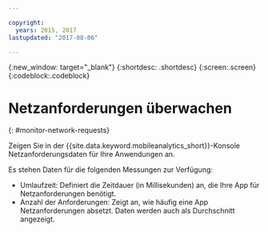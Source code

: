 ```yaml
---

copyright:
  years: 2015, 2017
lastupdated: "2017-08-06"

---
```

{:new_window: target="_blank"}
{:shortdesc: .shortdesc}
{:screen:.screen}
{:codeblock:.codeblock}

# Netzanforderungen überwachen
{: #monitor-network-requests}


Zeigen Sie in der {{site.data.keyword.mobileanalytics_short}}-Konsole Netzanforderungsdaten für Ihre Anwendungen an. 

Es stehen Daten für die folgenden Messungen zur Verfügung:
	
* Umlaufzeit: Definiert die Zeitdauer (in Millisekunden) an, die Ihre App für Netzanforderungen benötigt.
* Anzahl der Anforderungen: Zeigt an, wie häufig eine App Netzanforderungen absetzt. Daten werden auch als Durchschnitt angezeigt.

